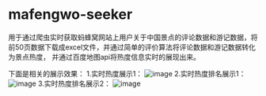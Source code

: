# mafengwo-seeker
用于通过爬虫实时获取蚂蜂窝网站上用户关于中国景点的评论数据和游记数据，将前50页数据下载成excel文件，并通过简单的评价算法将评论数据和游记数据转化为景点热度，
并通过百度地图api将热度信息实时的展现出来。

下面是相关的展示效果：
1.实时热度展示1：
![image](https://github.com/zlzhang0122/mafengwo-seeker/blob/master/%E5%B1%95%E7%A4%BA%E6%95%88%E6%9E%9C1.png)
2.实时热度排名展示1：
![image](https://github.com/zlzhang0122/mafengwo-seeker/blob/master/%E5%B1%95%E7%A4%BA%E6%95%88%E6%9E%9C2.png)
3.实时热度排名展示2：
![image](https://github.com/zlzhang0122/mafengwo-seeker/blob/master/%E5%B1%95%E7%A4%BA%E6%95%88%E6%9E%9C3.png)
